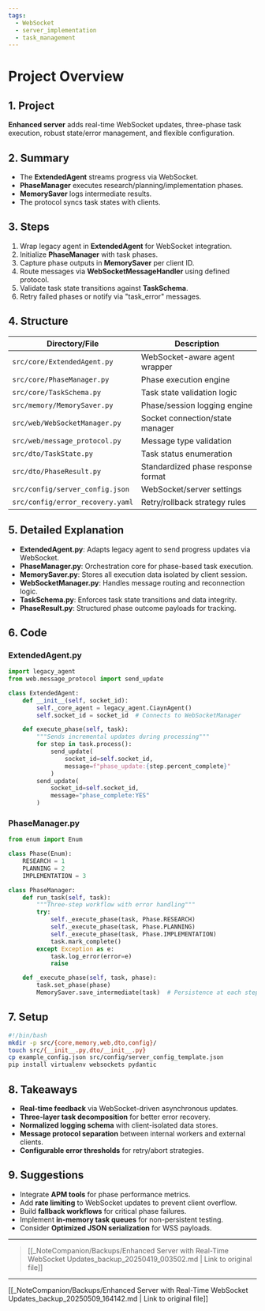 ```yaml
---
tags:
  - WebSocket
  - server_implementation
  - task_management
---
```


# Project Overview

## 1. Project  
**Enhanced server** adds real-time WebSocket updates, three-phase task execution, robust state/error management, and flexible configuration.

## 2. Summary  
- The **ExtendedAgent** streams progress via WebSocket.  
- **PhaseManager** executes research/planning/implementation phases.  
- **MemorySaver** logs intermediate results.  
- The protocol syncs task states with clients.

## 3. Steps  
1. Wrap legacy agent in **ExtendedAgent** for WebSocket integration.  
2. Initialize **PhaseManager** with task phases.  
3. Capture phase outputs in **MemorySaver** per client ID.  
4. Route messages via **WebSocketMessageHandler** using defined protocol.  
5. Validate task state transitions against **TaskSchema**.  
6. Retry failed phases or notify via "task_error" messages.

## 4. Structure  

| Directory/File                 | Description                          |
|-------------------------------|------------------------------------|
| `src/core/ExtendedAgent.py`   | WebSocket-aware agent wrapper       |
| `src/core/PhaseManager.py`    | Phase execution engine              |
| `src/core/TaskSchema.py`      | Task state validation logic         |
| `src/memory/MemorySaver.py`   | Phase/session logging engine        |
| `src/web/WebSocketManager.py` | Socket connection/state manager     |
| `src/web/message_protocol.py` | Message type validation             |
| `src/dto/TaskState.py`        | Task status enumeration             |
| `src/dto/PhaseResult.py`      | Standardized phase response format  |
| `src/config/server_config.json` | WebSocket/server settings          |
| `src/config/error_recovery.yaml` | Retry/rollback strategy rules     |

## 5. Detailed Explanation  
- **ExtendedAgent.py**: Adapts legacy agent to send progress updates via WebSocket.  
- **PhaseManager.py**: Orchestration core for phase-based task execution.  
- **MemorySaver.py**: Stores all execution data isolated by client session.  
- **WebSocketManager.py**: Handles message routing and reconnection logic.  
- **TaskSchema.py**: Enforces task state transitions and data integrity.  
- **PhaseResult.py**: Structured phase outcome payloads for tracking.

## 6. Code

### ExtendedAgent.py  
```python
import legacy_agent
from web.message_protocol import send_update

class ExtendedAgent:
    def __init__(self, socket_id):
        self._core_agent = legacy_agent.CiaynAgent()
        self.socket_id = socket_id  # Connects to WebSocketManager

    def execute_phase(self, task):
        """Sends incremental updates during processing"""
        for step in task.process():
            send_update(
                socket_id=self.socket_id,
                message=f"phase_update:{step.percent_complete}"
            )
        send_update(
            socket_id=self.socket_id,
            message="phase_complete:YES"
        )
```

### PhaseManager.py  
```python
from enum import Enum

class Phase(Enum):
    RESEARCH = 1
    PLANNING = 2
    IMPLEMENTATION = 3

class PhaseManager:
    def run_task(self, task):
        """Three-step workflow with error handling"""
        try:
            self._execute_phase(task, Phase.RESEARCH)
            self._execute_phase(task, Phase.PLANNING)
            self._execute_phase(task, Phase.IMPLEMENTATION)
            task.mark_complete()
        except Exception as e:
            task.log_error(error=e)
            raise

    def _execute_phase(self, task, phase):
        task.set_phase(phase)
        MemorySaver.save_intermediate(task)  # Persistence at each step
```

## 7. Setup  
```bash
#!/bin/bash
mkdir -p src/{core,memory,web,dto,config}/
touch src/{__init__.py,dto/__init__.py}
cp example_config.json src/config/server_config_template.json
pip install virtualenv websockets pydantic
```

## 8. Takeaways  
- **Real-time feedback** via WebSocket-driven asynchronous updates.  
- **Three-layer task decomposition** for better error recovery.  
- **Normalized logging schema** with client-isolated data stores.  
- **Message protocol separation** between internal workers and external clients.  
- **Configurable error thresholds** for retry/abort strategies.

## 9. Suggestions  
- Integrate **APM tools** for phase performance metrics.  
- Add **rate limiting** to WebSocket updates to prevent client overflow.  
- Build **fallback workflows** for critical phase failures.  
- Implement **in-memory task queues** for non-persistent testing.  
- Consider **Optimized JSON serialization** for WSS payloads.

---

> [[_NoteCompanion/Backups/Enhanced Server with Real-Time WebSocket Updates_backup_20250419_003502.md | Link to original file]]

---
[[_NoteCompanion/Backups/Enhanced Server with Real-Time WebSocket Updates_backup_20250509_164142.md | Link to original file]]